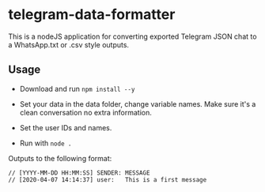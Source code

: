 # telegram-data-formatter

This is a nodeJS application for converting exported Telegram JSON chat to a WhatsApp.txt or .csv style outputs.

## Usage

* Download and run `npm install --y`

* Set your data in the data folder, change variable names. Make sure it's a clean conversation no extra information.

* Set the user IDs and names.

* Run with `node .`

Outputs to the following format:

```{javascript}
// [YYYY-MM-DD HH:MM:SS] SENDER: MESSAGE
// [2020-04-07 14:14:37] user:   This is a first message
```